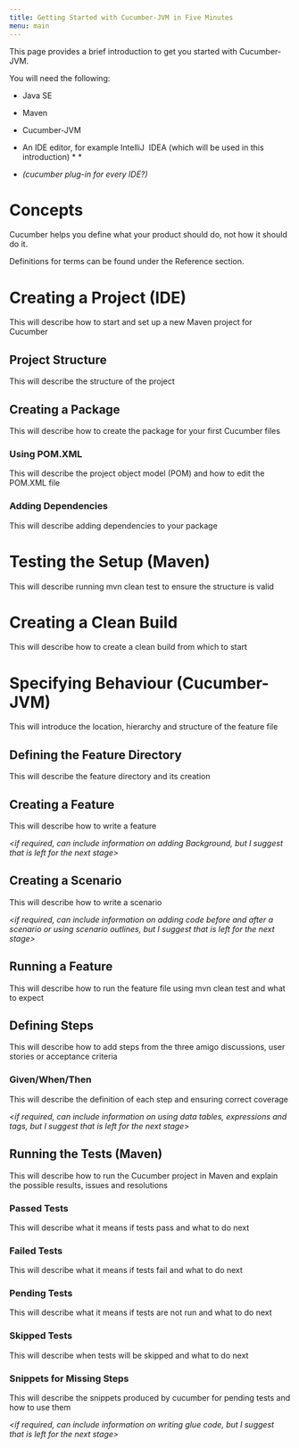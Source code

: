 ```yaml
---
title: Getting Started with Cucumber-JVM in Five Minutes
menu: main
---
```

This page provides a brief introduction to get you started with Cucumber-JVM.

You will need the following:

* Java SE *<link
to download>*

* Maven *<link
to download>*

* Cucumber-JVM *<link
to download>*

* An IDE editor, for example IntelliJ  IDEA (which will be used in this
introduction) *<link to download> *

* *(cucumber
plug-in for every IDE?)*

# Concepts

Cucumber helps you define what your product should do, not how it should do it.

Definitions for terms can be found under the Reference section.

# Creating a Project (IDE)

This will describe how to start and set up a new Maven project
for Cucumber

## Project Structure

This will describe the structure of the project 

## Creating a Package

This will describe how to create the package for your first
Cucumber files

### Using POM.XML

This will describe the project object model (POM) and how to
edit the POM.XML file

### Adding Dependencies

This will describe adding dependencies to your package

# Testing the Setup (Maven)

This will describe running mvn clean test to ensure the structure
is valid 

# Creating a Clean Build

This will describe how to create a clean build from which to
start

# Specifying Behaviour (Cucumber-JVM)

This will introduce the location, hierarchy and structure of
the feature file

## Defining the Feature Directory

This will describe the feature directory and its creation

## Creating a Feature

This will describe how to write a feature 

*<if required, can
include information on adding Background, but I suggest that is left for the
next stage>*

## Creating a Scenario

This will describe how to write a scenario

*<if required, can
include information on adding code before and after a scenario or using
scenario outlines, but I suggest that is left for the next stage>*

## Running a Feature

This will describe how to run the feature file using mvn clean
test and what to expect

## Defining Steps

This will describe how to add steps from the three amigo discussions,
user stories or acceptance criteria

### Given/When/Then

This will describe the definition of each step and ensuring
correct coverage

*<if required, can
include information on using data tables, expressions and tags, but I suggest
that is left for the next stage>*

## Running the Tests (Maven)

This will describe how to run the Cucumber project in Maven
and explain the possible results, issues and resolutions

### Passed Tests

This will describe what it means if tests pass and what to
do next

### Failed Tests

This will describe what it means if tests fail and what to
do next

### Pending Tests

This will describe what it means if tests are not run and
what to do next

### Skipped Tests

This will describe when tests will be skipped and what to do
next

### Snippets for Missing Steps

This will describe the snippets produced by cucumber for
pending tests and how to use them

*<if required, can
include information on writing glue code, but I suggest that is left for the
next stage>*



